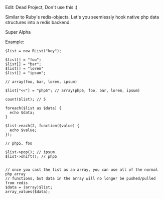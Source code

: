 Edit: Dead Project, Don't use this :)

Similar to Ruby's redis-objects. Let's you seemlessly hook native php data structures into a redis backend.

Super Alpha

Example:

    $list = new RList("key");

    $list[] = "foo";
    $list[] = "bar";
    $list[] = "lorem"
    $list[] = "ipsum";

    // array(foo, bar, lorem, ipsum)

    $list["<<"] = "php5"; // array(php5, foo, bar, lorem, ipsum)

    count($list); // 5

    foreach($list as $data) {
      echo $data;
    }

    $list->each(2, function($value) {
      echo $value;
    });

    // php5, foo

    $list->pop(); // ipsum
    $list->shift(); // php5


    // once you cast the list as an array, you can use all of the normal php array
    // functions, but data in the array will no longer be pushed/pulled from redis
    $data = (array)$list;
    array_values($data);
